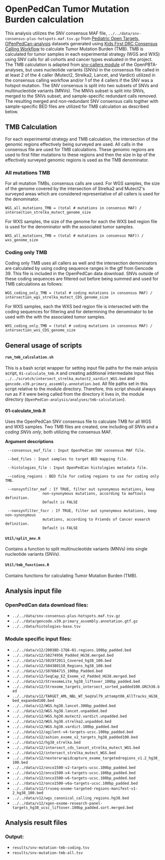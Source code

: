 # OpenPedCan Tumor Mutation Burden calculation

This analysis utilizes the SNV consensus MAF file, `../../data/snv-consensus-plus-hotspots.maf.tsv.gz` from [Pediatric Open Targets, OPenPedCan-analysis](https://github.com/PediatricOpenTargets/OpenPedCan-analysis) datasets generated using [Kids First DRC Consensus Calling Workflow](https://github.com/kids-first/kf-somatic-workflow/blob/master/docs/kfdrc-consensus-calling.md) to calculate Tumor Mutation Burden (TMB). 
TMB is calculated for tumor samples in each experimental strategy (WGS and WXS) using SNV calls for all cohorts and cancer types evaluated in the project. 
The TMB calculation is adapted from [snv-callers module](https://github.com/AlexsLemonade/OpenPBTA-analysis/tree/master/analyses/snv-callers) of the OpenPBTA-analyses, but uses nucleotide variants (SNVs) in the consensus file called in at least 2 of the 4 caller (Mutect2, Strelka2, Lancet, and Vardict) utilized in the consensus calling workflow and/or 1 of the 4 callers if the SNV was a hotspot mutation. 
The SNV consensus is split into two subsets of SNVs and multinucleotide variants (MNVs). 
The MNVs subset is split into SNVs, merged to the SNVs subset, and sample-specific redundant calls removed. 
The resulting merged and non-redundant SNV consensus calls togther with sample-specific BED files are utilized for TMB calculation as described below. 


## TMB Calculation

For each experimental strategy and TMB calculation, the intersection of the genomic regions effectively being surveyed are used. 
All calls in the consensus file are used for TMB calculations. 
These genomic regions are used to first filter mutations to these regions and then the size in bp of the effectively surveyed genomic regions is used as the TMB denominator.

### All mutations TMB

For all mutation TMBs, consensus calls are used. 
For WGS samples, the size of the genome covered by the intersection of Strelka2 and Mutect2's surveyed areas which are considered representative of all callers is used for the denominator.

```
WGS_all_mutations_TMB = (total # mutations in consensus MAF) / intersection_strelka_mutect_genome_size
```
For WXS samples, the size of the genome for each the WXS bed region file is used for the denominator with the associated tumor samples.
```
WXS_all_mutations_TMB = (total # mutations in consensus MAF)) / wxs_genome_size
```
### Coding only TMB

Coding only TMB uses all callers as well and the intersection demoninators are calculated by using coding sequence ranges in the gtf from Gencode 39.
This file is included in the OpenPedCan data download.
SNVs outside of these coding sequences are filtered out before being summed and used for TMB calculations as follows:

```
WGS_coding_only_TMB = (total # coding mutations in consensus MAF) / intersection_wgs_strelka_mutect_CDS_genome_size
```
For WXS samples, each the WXS bed region file is intersected with the coding sequences for filtering and for determining the denominator to be used with the with the associated tumor samples.
```
WXS_coding_only_TMB = (total # coding mutations in consensus MAF) / intersection_wxs_CDS_genome_size
```

## General usage of scripts


#### `run_tmb_calculation.sh`
This is a bash script wrapper for setting input file paths for the main anlysis script, `01-calculate_tmb.R` and creating additional intermedaite input files `../../scratch/intersect_strelka_mutect2_vardict_WGS.bed` and `gencode.v39.primary_assembly.annotation.bed`. All file paths set in this script relative to the module directory. Therefore, this script should always run as if it were being called from the directory it lives in, the module directory (`OpenPedCan-analysis/analyses/tmb-calculation`).


#### 01-calculate_tmb.R
Uses the OpenPedCan SNV consensus file to calculate TMB for all WGS and WXS samples. 
Two TMB files are created, one including *all SNVs* and a *coding SNVs only*, both utilizing the consensus MAF.

**Argument descriptions**
```
 --consensus_maf_file : Input OpenPedCan SNV consensus MAF file.

 --bed_files : Input samples to target BED mapping file.

 --histologies_file : Input OpenPedCan histologies metadata file.

 --coding_regions : BED file for coding regions to use for coding only TMB.

 --nonsynfilter_maf : If TRUE, filter out synonymous mutations, keep
                 non-synonymous mutations, according to maftools definition.
                 Default is FALSE

 --nonsynfilter_focr : If TRUE, filter out synonymous mutations, keep non-synonymous
                 mutations, according to Friends of Cancer esearch definition.
                 Default is FALSE
```

#### `Util/split_mnv.R`
Contains a function to split multinucleotide variants (MNVs) into single nucleotide variants (SNVs).

#### `Util/tmb_functions.R`
Contains functions for calculating Tumor Mutation Burden (TMB).


## Analysis input file

### OpenPedCan data download files:
- `../../data/snv-consensus-plus-hotspots.maf.tsv.gz`
- `../../data/gencode.v39.primary_assembly.annotation.gtf.gz`
- `../../data/histologies-base.tsv`

### Module specific input files:
- `../../data/v12/20038D-17Q6-01.regions.100bp_padded.bed`
- `../../data/v12/S0274956_Padded_HG38.merged.bed`
- `../../data/v12/S02972011_Covered_hg38_100.bed`
- `../../data/v12/S04380110_Regions_hg38_100.bed`
- `../../data/v12/S07604715_100bp_Padded.bed`
- `../../data/v12/SeqCap_EZ_Exome_v2_Padded_HG38.merged.bed`
- `../../data/v12/StrexomeLite_hg38_liftover_100bp_padded.bed`
- `../../data/v12/Strexome_targets_intersect_sorted_padded100.GRCh38.bed`
- `../../data/v12/TARGET_AML_NBL_WT_SeqVal79_attempt06_AllTracks_HG38_bed_expanded100.bed`
- `../../data/v12/WGS.hg38.lancet.300bp_padded.bed`
- `../../data/v12/WGS.hg38.lancet.unpadded.bed`
- `../../data/v12/WGS.hg38.mutect2.vardict.unpadded.bed`
- `../../data/v12/WGS.hg38.strelka2.unpadded.bed`
- `../../data/v12/WGS.hg38.vardict.100bp_padded.bed`
- `../../data/v12/agilent-v4-targets-ucsc.100bp_padded.bed`
- `../../data/v12/ashion_exome_v2_targets_hg38_padded100.bed`
- `../../data/v12/hg38_strelka.bed`
- `../../data/v12/intersect_cds_lancet_strelka_mutect_WGS.bed`
- `../../data/v12/intersect_strelka_mutect_WGS.bed`
- `../../data/v12/nexterarapidcapture_exome_targetedregions_v1.2_hg38_100.bed`
- `../../data/v12/onco1500-v2-targets-ucsc.100bp_padded.bed`
- `../../data/v12/onco1500-v4-targets-ucsc.100bp_padded.bed`
- `../../data/v12/onco1500-v6-targets-ucsc.100bp_padded.bed`
- `../../data/v12/onco1500-v6a-targets-ucsc.100bp_padded.bed`
- `../../data/v12/truseq-exome-targeted-regions-manifest-v1-2_hg38_100.bed`
- `../../data/v12/wgs_canonical_calling_regions.hg38.bed`
- `../../data/v12/xgen-exome-research-panel-targets_hg38_ucsc_liftover.100bp_padded.sort.merged.bed`


## Analysis result files

### Output:
- `results/snv-mutation-tmb-coding.tsv`
- `results/snv-mutation-tmb-all.tsv`
